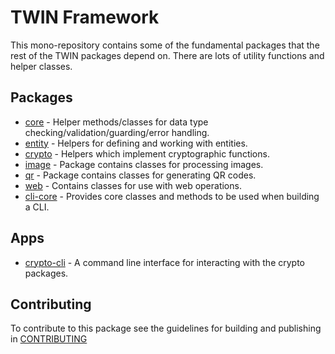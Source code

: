 # TWIN Framework

This mono-repository contains some of the fundamental packages that the rest of the TWIN packages depend on. There are lots of utility functions and helper classes.

## Packages

- [core](packages/core/README.md) - Helper methods/classes for data type checking/validation/guarding/error handling.
- [entity](packages/entity/README.md) - Helpers for defining and working with entities.
- [crypto](packages/crypto/README.md) - Helpers which implement cryptographic functions.
- [image](packages/image/README.md) - Package contains classes for processing images.
- [qr](packages/qr/README.md) - Package contains classes for generating QR codes.
- [web](packages/web/README.md) - Contains classes for use with web operations.
- [cli-core](packages/cli-core/README.md) - Provides core classes and methods to be used when building a CLI.

## Apps

- [crypto-cli](apps/crypto-cli/README.md) - A command line interface for interacting with the crypto packages.

## Contributing

To contribute to this package see the guidelines for building and publishing in [CONTRIBUTING](./CONTRIBUTING.md)
